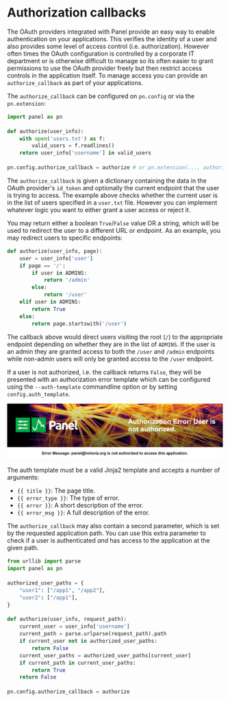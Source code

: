 # Authorization callbacks

The OAuth providers integrated with Panel provide an easy way to enable authentication on your applications. This verifies the identity of a user and also provides some level of access control (i.e. authorization). However often times the OAuth configuration is controlled by a corporate IT department or is otherwise difficult to manage so its often easier to grant permissions to use the OAuth provider freely but then restrict access controls in the application itself. To manage access you can provide an `authorize_callback` as part of your applications.

The `authorize_callback` can be configured on `pn.config` or via the `pn.extension`:

```python
import panel as pn

def authorize(user_info):
    with open('users.txt') as f:
        valid_users = f.readlines()
    return user_info['username'] in valid_users

pn.config.authorize_callback = authorize # or pn.extension(..., authorize_callback=authorize)
```

The `authorize_callback` is given a dictionary containing the data in the OAuth provider's `id_token` and optionally the current endpoint that the user is trying to access. The example above checks whether the current user is in the list of users specified in a `user.txt` file. However you can implement whatever logic you want to either grant a user access or reject it.

You may return either a boolean `True`/`False` value OR a string, which will be used to redirect the user to a different URL or endpoint. As an example, you may redirect users to specific endpoints:

```python
def authorize(user_info, page):
    user = user_info['user']
	if page == '/':
        if user in ADMINS:
	        return '/admin'
	    else:
		    return '/user'
    elif user in ADMINS:
	    return True
	else:
	    return page.startswith('/user')
```

The callback above would direct users visiting the root (`/`) to the appropriate endpoint depending on whether they are in the list of `ADMINS`. If the user is an admin they are granted access to both the `/user` and `/admin` endpoints while non-admin users will only be granted access to the `/user` endpoint.

If a user is not authorized, i.e. the callback returns `False`, they will be presented with an authorization error template which can be configured using the `--auth-template` commandline option or by setting `config.auth_template`.

<img src="../../_static/authorization.png" width="600" style="margin-left: auto; margin-right: auto; display: block;"></img>

The auth template must be a valid Jinja2 template and accepts a number of arguments:

- `{{ title }}`: The page title.
- `{{ error_type }}`: The type of error.
- `{{ error }}`: A short description of the error.
- `{{ error_msg }}`: A full description of the error.

The `authorize_callback` may also contain a second parameter, which is set by the
requested application path. You can use this extra parameter to check if a user is
authenticated _and_ has access to the application at the given path.

```python
from urllib import parse
import panel as pn

authorized_user_paths = {
    "user1": ["/app1", "/app2"],
    "user2": ["/app1"],
}

def authorize(user_info, request_path):
    current_user = user_info['username']
    current_path = parse.urlparse(request_path).path
    if current_user not in authorized_user_paths:
        return False
    current_user_paths = authorized_user_paths[current_user]
    if current_path in current_user_paths:
        return True
    return False

pn.config.authorize_callback = authorize
```
